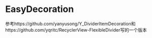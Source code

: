 # EasyDecoration
参考https://github.com/yanyusong/Y_DividerItemDecoration和https://github.com/yqritc/RecyclerView-FlexibleDivider写的一个版本
